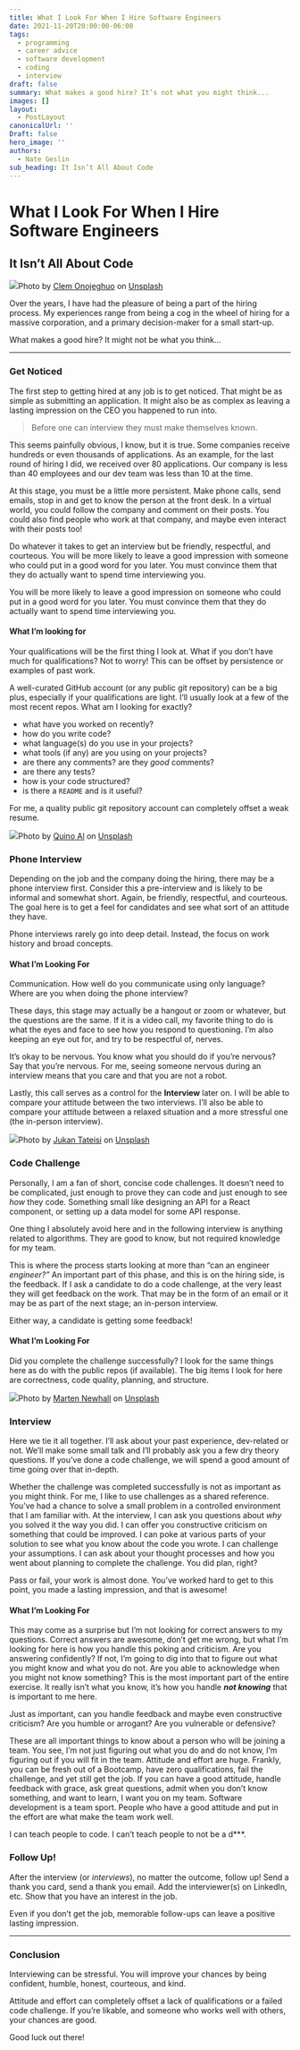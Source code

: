 ```yaml
---
title: What I Look For When I Hire Software Engineers
date: 2021-11-20T20:00:00-06:00
tags:
  - programming
  - career advice
  - software development
  - coding
  - interview
draft: false
summary: What makes a good hire? It’s not what you might think...
images: []
layout:
  - PostLayout
canonicalUrl: ''
Draft: false
hero_image: ''
authors:
  - Nate Geslin
sub_heading: It Isn’t All About Code
---
```


# What I Look For When I Hire Software Engineers

## It Isn’t All About Code

![](https://cdn-images-1.medium.com/max/1600/0*h7yPWeT3CBwhOo0u)Photo by [Clem Onojeghuo](https://unsplash.com/@clemono?utm_source=medium&utm_medium=referral) on [Unsplash](https://unsplash.com?utm_source=medium&utm_medium=referral)

Over the years, I have had the pleasure of being a part of the hiring process. My experiences range from being a cog in the wheel of hiring for a massive corporation, and a primary decision-maker for a small start-up.

What makes a good hire? It might not be what you think…

---

### Get Noticed

The first step to getting hired at any job is to get noticed. That might be as simple as submitting an application. It might also be as complex as leaving a lasting impression on the CEO you happened to run into.

> Before one can interview they must make themselves known.

This seems painfully obvious, I know, but it is true. Some companies receive hundreds or even thousands of applications. As an example, for the last round of hiring I did, we received over 80 applications. Our company is less than 40 employees and our dev team was less than 10 at the time.

At this stage, you must be a little more persistent. Make phone calls, send emails, stop in and get to know the person at the front desk. In a virtual world, you could follow the company and comment on their posts. You could also find people who work at that company, and maybe even interact with their posts too!

Do whatever it takes to get an interview but be friendly, respectful, and courteous. You will be more likely to leave a good impression with someone who could put in a good word for you later. You must convince them that they do actually want to spend time interviewing you.

You will be more likely to leave a good impression on someone who could put in a good word for you later. You must convince them that they do actually want to spend time interviewing you.

#### **What I’m looking for**

Your qualifications will be the first thing I look at. What if you don’t have much for qualifications? Not to worry! This can be offset by persistence or examples of past work.

A well-curated GitHub account (or any public git repository) can be a big plus, especially if your qualifications are light. I’ll usually look at a few of the most recent repos. What am I looking for exactly?

- what have you worked on recently?
- how do you write code?
- what language(s) do you use in your projects?
- what tools (if any) are you using on your projects?
- are there any comments? are they _good_ comments?
- are there any tests?
- how is your code structured?
- is there a `README` and is it useful?

For me, a quality public git repository account can completely offset a weak resume.

![](https://cdn-images-1.medium.com/max/1600/0*2_GeNQk2M83qG5Cu)Photo by [Quino Al](https://unsplash.com/@quinoal?utm_source=medium&utm_medium=referral) on [Unsplash](https://unsplash.com?utm_source=medium&utm_medium=referral)

### Phone Interview

Depending on the job and the company doing the hiring, there may be a phone interview first. Consider this a pre-interview and is likely to be informal and somewhat short. Again, be friendly, respectful, and courteous. The goal here is to get a feel for candidates and see what sort of an attitude they have.

Phone interviews rarely go into deep detail. Instead, the focus on work history and broad concepts.

#### What I’m Looking For

Communication. How well do you communicate using only language? Where are you when doing the phone interview?

These days, this stage may actually be a hangout or zoom or whatever, but the questions are the same. If it is a video call, my favorite thing to do is what the eyes and face to see how you respond to questioning. I’m also keeping an eye out for, and try to be respectful of, nerves.

It’s okay to be nervous. You know what you should do if you’re nervous? Say that you’re nervous. For me, seeing someone nervous during an interview means that you care and that you are not a robot.

Lastly, this call serves as a control for the **Interview** later on. I will be able to compare your attitude between the two interviews. I’ll also be able to compare your attitude between a relaxed situation and a more stressful one (the in-person interview).

![](https://cdn-images-1.medium.com/max/1600/0*qhxI1jLUBLTcR4a7)Photo by [Jukan Tateisi](https://unsplash.com/@tateisimikito?utm_source=medium&utm_medium=referral) on [Unsplash](https://unsplash.com?utm_source=medium&utm_medium=referral)

### Code Challenge

Personally, I am a fan of short, concise code challenges. It doesn’t need to be complicated, just enough to prove they can code and just enough to see _how_ they code. Something small like designing an API for a React component, or setting up a data model for some API response.

One thing I absolutely avoid here and in the following interview is anything related to algorithms. They are good to know, but not required knowledge for my team.

This is where the process starts looking at more than “can an engineer _engineer?”_ An important part of this phase, and this is on the hiring side, is the feedback. If I ask a candidate to do a code challenge, at the very least they will get feedback on the work. That may be in the form of an email or it may be as part of the next stage; an in-person interview.

Either way, a candidate is getting some feedback!

#### What I’m Looking For

Did you complete the challenge successfully? I look for the same things here as do with the public repos (if available). The big items I look for here are correctness, code quality, planning, and structure.

![](https://cdn-images-1.medium.com/max/1600/0*pbnax9CcqDgXI84S)Photo by [Marten Newhall](https://unsplash.com/@laughayette?utm_source=medium&utm_medium=referral) on [Unsplash](https://unsplash.com?utm_source=medium&utm_medium=referral)

### Interview

Here we tie it all together. I’ll ask about your past experience, dev-related or not. We’ll make some small talk and I’ll probably ask you a few dry theory questions. If you’ve done a code challenge, we will spend a good amount of time going over that in-depth.

Whether the challenge was completed successfully is not as important as you might think. For me, I like to use challenges as a shared reference. You’ve had a chance to solve a small problem in a controlled environment that I am familiar with. At the interview, I can ask you questions about _why_ you solved it the way you did. I can offer you constructive criticism on something that could be improved. I can poke at various parts of your solution to see what you know about the code you wrote. I can challenge your assumptions. I can ask about your thought processes and how you went about planning to complete the challenge. You did plan, right?

Pass or fail, your work is almost done. You’ve worked hard to get to this point, you made a lasting impression, and that is awesome!

#### What I’m Looking For

This may come as a surprise but I’m not looking for correct answers to my questions. Correct answers are awesome, don’t get me wrong, but what I’m looking for here is how you handle this poking and criticism. Are you answering confidently? If not, I’m going to dig into that to figure out what you might know and what you do not. Are you able to acknowledge when you might not know something? This is the most important part of the entire exercise. It really isn’t what you know, it’s how you handle **_not knowing_** that is important to me here.

Just as important, can you handle feedback and maybe even constructive criticism? Are you humble or arrogant? Are you vulnerable or defensive?

These are all important things to know about a person who will be joining a team. You see, I’m not just figuring out what you do and do not know, I’m figuring out if you will fit in the team. Attitude and effort are huge. Frankly, you can be fresh out of a Bootcamp, have zero qualifications, fail the challenge, and yet still get the job. If you can have a good attitude, handle feedback with grace, ask great questions, admit when you don’t know something, and want to learn, I want you on my team. Software development is a team sport. People who have a good attitude and put in the effort are what make the team work well.

I can teach people to code. I can’t teach people to not be a d\*\*\*.

### Follow Up!

After the interview (or _interviews_), no matter the outcome, follow up! Send a thank you card, send a thank you email. Add the interviewer(s) on LinkedIn, etc. Show that you have an interest in the job.

Even if you don’t get the job, memorable follow-ups can leave a positive lasting impression.

---

### Conclusion

Interviewing can be stressful. You will improve your chances by being confident, humble, honest, courteous, and kind.

Attitude and effort can completely offset a lack of qualifications or a failed code challenge. If you’re likable, and someone who works well with others, your chances are good.

Good luck out there!
